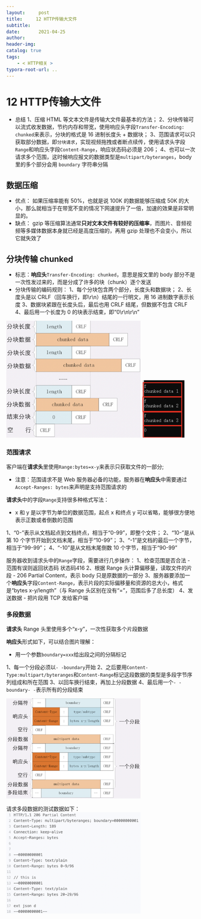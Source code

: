 ```yaml
---
layout:     post
title:     12 HTTP传输大文件
subtitle:  
date:       2021-04-25
author:     
header-img: 
catalog: true
tags:
    - < HTTP相关 >
typora-root-url: ..
---
```



# 12 HTTP传输大文件

-   总结
1、压缩 HTML 等文本文件是传输大文件最基本的方法；
2、分块传输可以流式收发数据，节约内存和带宽，使用响应头字段`Transfer-Encoding: chunked`来表示，分块的格式是 16 进制长度头 + 数据块；
3、范围请求可以只获取部分数据，即`分块请求`，实现视频拖拽或者断点续传，使用请求头字段`Range`和响应头字段`Content-Range`，响应状态码必须是 206；
4、也可以一次请求多个范围，这时候响应报文的数据类型是`multipart/byteranges`，body 里的多个部分会用 `boundary` 字符串分隔

## 数据压缩
-   优点：
如果压缩率能有 50%，也就是说 100K 的数据能够压缩成 50K 的大小，那么就相当于在带宽不变的情况下网速提升了一倍，加速的效果是非常明显的。
-   缺点：
gzip 等压缩算法通常**只对文本文件有较好的压缩率**，而图片、音频视频等多媒体数据本身就已经是高度压缩的，再用 gzip 处理也不会变小，所以它就失效了

## 分块传输 chunked
-   标志：**响应头**`Transfer-Encoding: chunked`，意思是报文里的 body 部分不是一次性发过来的，而是分成了许多的块（chunk）逐个发送
-   分块传输的编码规则：
1、每个分块包含两个部分，长度头和数据块；
2、长度头是以 CRLF（回车换行，即\r\n）结尾的一行明文，用 16 进制数字表示长度
3、数据块紧跟在长度头后，最后也用 CRLF 结尾，但数据不包含 CRLF
4、最后用一个长度为 0 的块表示结束，即“0\r\n\r\n”
<img src="/../img/assets_2019/image-20210425203723581.png" alt="image-20210425203723581" style="zoom:35%;" />
<img src="/../img/assets_2019/image-20210425203804447.png" alt="image-20210425203804447" style="zoom:15%;" />

### 范围请求
客户端在**请求头**里使用`Range:bytes=x-y`来表示只获取文件的一部分;
-   注意：范围请求不是 Web 服务器必备的功能，服务器在**响应头**中需要通过`Accept-Ranges: bytes`来声明是支持范围请求的


**请求头**中的字段`Range`支持很多种格式写法：
-   x 和 y 是以字节为单位的数据范围，起点 x 和终点 y 可以省略，能够很方便地表示正数或者倒数的范围

1、“0-”表示从文档起点到文档终点，相当于“0-99”，即整个文件；
2、“10-”是从第 10 个字节开始到文档末尾，相当于“10-99”；
3、“-1”是文档的最后一个字节，相当于“99-99”；
4、“-10”是从文档末尾倒数 10 个字节，相当于“90-99”

服务器收到请求头中的`Range`字段，需要进行几步操作：
1、检查范围是否合法 - 范围有误则返回状态码 状态码416
2、根据 Range 头计算偏移量，读取文件的片段 - 206 Partial Content，表示 body 只是原数据的一部分
3、服务器要添加一个**响应头**字段`Content-Range`，表示片段的实际偏移量和资源的总大小，格式是“bytes x-y/length”（与 Range 头区别在没有“=”，范围后多了总长度）
4、发送数据 - 把片段用 TCP 发给客户端

### 多段数据
**请求头** Range 头里使用多个“x-y”，一次性获取多个片段数据

**响应头**形式如下，可以结合图片理解：
-   用一个参数`boundary=xxx`给出段之间的分隔标记

1、每一个分段必须以`- -boundary`开始
2、之后要用`Content-Type:multipart/byteranges`和`Content-Range`标记这段数据的类型是多段字节序列组成和所在范围
3、以回车换行结束，再加上分段数据
4、最后用一个`- -boundary- -`表示所有的分段结束

 <img src="/../img/assets_2019/image-20210425204018340.png" alt="image-20210425204018340" style="zoom:35%;" />

请求多段数据的测试数据如下：
<img src="/../img/assets_2019/image-20210425204052500.png" alt="image-20210425204052500" style="zoom:35%;" />

 